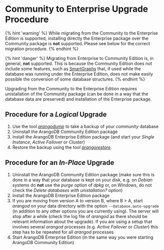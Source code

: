 Community to Enterprise Upgrade Procedure
=========================================

{% hint 'warning' %}
While migrating from the Community to the Enterprise Edition is supported, 
installing directly the Enterprise package over the Community package is **not**
supported. Please see below for the correct migration procedure.
{% endhint %}

{% hint 'danger' %}
Migrating from Enterprise to Community Edition is, in general, **not** supported. This
is because the Community Edition does not include some features, such as 
[SmartGraphs](../Graphs/SmartGraphs/README.md) that, if used while the database
was running under the Enterprise Edition, does not make easily possible the
conversion of some database structures.
{% endhint %}

Upgrading from the Community to the Enterprise Edition requires unistallation of
the Community package (can be done in a way that the database data are preserved)
and installation of the Enterprise package.

Procedure for a _Logical_ Upgrade
---------------------------------

1. Use the tool [_arangodump_](../Programs/Arangodump/README.md) to take a backup
   of your _community_ database
2. Uninstall the ArangoDB Community Edition package
3. Install the ArangoDB Enterprise Edition package
   (and start your _Single Instance_, _Active Failover_ or _Cluster_)
4. Restore the backup using the tool [_arangorestore_](../Programs/Arangorestore/README.md).

Procedure for an _In-Place_ Upgrade
----------------------------------

1. Uninstall the ArangoDB Community Edition package (make sure this is done in a way that
   your database is kept on your disk, e.g. on _Debian_ systems do **not** use the
   _purge_ option of _dpkg_ or, on Windows, do not check the _Delete databases with
   unistallation?_ option)
2. Install the ArangoDB Enterprise Edition package
3. If you are moving from version A to version B, where B > A, start _arangod_ on
   your data directory with the option `--database.auto-upgrade` (in addition to
   any other options you are currently using). The server will stop after a while
   (check the log file of _arangod_ as there should be relevant information about
   the upgrade). If you are using a setup that involves several _arangod_ processes
   (e.g. _Active Failover_ or _Cluster_) this step has to be repeated for all _arangod_
   processes
4. Start ArangoDB Enterprise Edition
   (in the same way you were starting ArangoDB Community Edition)
